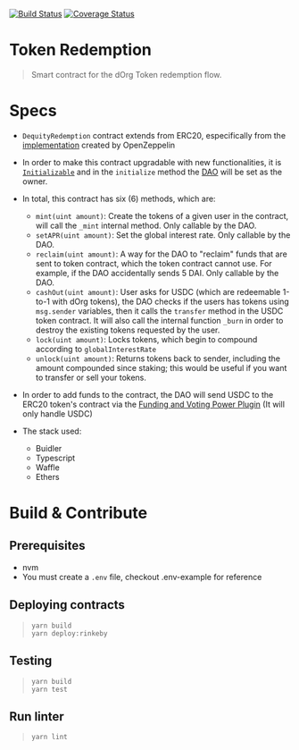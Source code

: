 [![Build Status](https://travis-ci.org/dOrgTech/token-redemption.svg)](https://travis-ci.org/dOrgTech/token-redemption)
[![Coverage Status](https://codecov.io/gh/dOrgTech/token-redemption/graph/badge.svg)](https://codecov.io/gh/dOrgTech/token-redemption)
# Token Redemption

> Smart contract for the dOrg Token redemption flow.

# Specs

- `DequityRedemption` contract extends from ERC20, especifically from the [implementation](https://github.com/OpenZeppelin/openzeppelin-contracts-ethereum-package/blob/master/contracts/token/ERC20/ERC20.sol) created by OpenZeppelin
- In order to make this contract upgradable with new functionalities, it is [`Initializable`](https://docs.openzeppelin.com/upgrades/2.7/writing-upgradeable) and in the `initialize` method the [DAO](https://alchemy.daostack.io/dao/0x15344ecdc2c4edfcb092e284d93c20f0529fd8a6) will be set as the owner.
- In total, this contract has six (6) methods, which are:

  - `mint(uint amount)`: Create the tokens of a given user in the contract, will call the `_mint` internal method. Only callable by the DAO.
  - `setAPR(uint amount)`: Set the global interest rate. Only callable by the DAO.
  - `reclaim(uint amount)`: A way for the DAO to "reclaim" funds that are sent to token contract, which the token contract cannot use. For example, if the DAO accidentally sends 5 DAI. Only callable by the DAO.
  - `cashOut(uint amount)`: User asks for USDC (which are redeemable 1-to-1 with dOrg tokens), the DAO checks if the users has tokens using `msg.sender` variables, then it calls the `transfer` method in the USDC token contract. It will also call the internal function `_burn` in order to destroy the existing tokens requested by the user.
  - `lock(uint amount)`: Locks tokens, which begin to compound according to `globalInterestRate`
  - `unlock(uint amount)`: Returns tokens back to sender, including the amount compounded since staking; this would be useful if you want to transfer or sell your tokens.
- In order to add funds to the contract, the DAO will send USDC to the ERC20 token's contract via the [Funding and Voting Power Plugin](https://alchemy.daostack.io/dao/0x15344ecdc2c4edfcb092e284d93c20f0529fd8a6) (It will only handle USDC)

- The stack used:
  - Buidler
  - Typescript
  - Waffle
  - Ethers

# Build & Contribute

## Prerequisites

- nvm
- You must create a `.env` file, checkout .env-example for reference

## Deploying contracts

> `yarn build`  
> `yarn deploy:rinkeby`

## Testing
> `yarn build`  
> `yarn test`

## Run linter
> `yarn lint`


